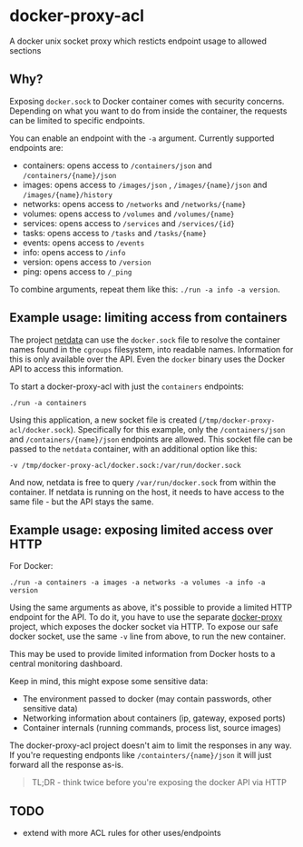 # docker-proxy-acl

A docker unix socket proxy which resticts endpoint usage to allowed sections

## Why?

Exposing `docker.sock` to Docker container comes with security concerns. Depending on what you want
to do from inside the container, the requests can be limited to specific endpoints.

You can enable an endpoint with the `-a` argument. Currently supported endpoints are:

* containers: opens access to `/containers/json` and `/containers/{name}/json`
* images: opens access to `/images/json` , `/images/{name}/json` and `/images/{name}/history`
* networks: opens access to `/networks` and `/networks/{name}`
* volumes: opens access to `/volumes` and `/volumes/{name}`
* services: opens access to `/services` and `/services/{id}`
* tasks: opens access to `/tasks` and `/tasks/{name}`
* events: opens access to `/events`
* info: opens access to `/info`
* version: opens access to `/version`
* ping: opens access to `/_ping`

To combine arguments, repeat them like this: `./run -a info -a version`.

## Example usage: limiting access from containers

The project [netdata](https://github.com/firehol/netdata) can use the `docker.sock` file to resolve
the container names found in the `cgroups` filesystem, into readable names. Information for this
is only available over the API. Even the `docker` binary uses the Docker API to access this information.

To start a docker-proxy-acl with just the `containers` endpoints:

~~~
./run -a containers
~~~

Using this application, a new socket file is created (`/tmp/docker-proxy-acl/docker.sock`). Specifically
for this example, only the `/containers/json` and `/containers/{name}/json` endpoints are allowed.
This socket file can be passed to the `netdata` container, with an additional option like this:

~~~
-v /tmp/docker-proxy-acl/docker.sock:/var/run/docker.sock
~~~

And now, netdata is free to query `/var/run/docker.sock` from within the container. If netdata is
running on the host, it needs to have access to the same file - but the API stays the same.

## Example usage: exposing limited access over HTTP

For Docker:
```
./run -a containers -a images -a networks -a volumes -a info -a version
```
Using the same arguments as above, it's possible to provide a limited HTTP endpoint for the API.
To do it, you have to use the separate [docker-proxy](https://github.com/titpetric/docker-proxy) project,
which exposes the docker socket via HTTP. To expose our safe docker socket, use the same `-v` line
from above, to run the new container.

This may be used to provide limited information from Docker hosts to a central monitoring dashboard.

Keep in mind, this might expose some sensitive data:

* The environment passed to docker (may contain passwords, other sensitive data)
* Networking information about containers (ip, gateway, exposed ports)
* Container internals (running commands, process list, source images)

The docker-proxy-acl project doesn't aim to limit the responses in any way. If you're requesting
endponts like `/containters/{name}/json` it will just forward all the response as-is.

> TL;DR - think twice before you're exposing the docker API via HTTP

## TODO

* extend with more ACL rules for other uses/endpoints

